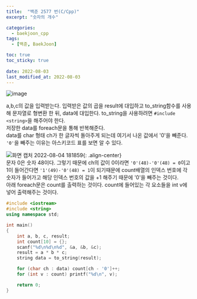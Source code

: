 ```yaml
---
title:  "백준 2577 번(C/Cpp)"
excerpt: "숫자의 개수"

categories:
  - baekjoon_cpp
tags:
  - [백준, BaekJoon]

toc: true
toc_sticky: true
 
date: 2022-08-03
last_modified_at: 2022-08-03
---
```


![image](https://user-images.githubusercontent.com/106606698/182802002-857fc3c1-ff63-438f-8ef5-3c1c694e7b12.png)   
 
a,b,c의 값을 입력받는다. 
입력받은 값의 곱을 result에 대입하고 to_string함수를 사용해 문자열로 형변환 한 뒤, data에 대입한다. to_string을 사용하려면 `#include <string>`을 해주어야 한다.  
저장한 data를 foreach문을 통해 반복해준다.  
data를 char 형태 ch가 한 글자씩 돌아주게 되는데 여기서 나온 값에서 '0'을 빼준다.  
`'0'`을 빼주는 이유는 아스키코드 표를 보면 알 수 있다.  

![화면 캡처 2022-08-04 181859](https://user-images.githubusercontent.com/106606698/182811606-e655fa18-5520-4c7c-ab0f-53fc22d2d6ca.png){: .align-center}  
문자 0은 숫자 48이다. 그렇기 때문에 ch의 값이 0이라면 `'0'(48)-'0'(48) = 0`이고 1이 들어간다면 `'1'(49)-'0'(48) = 1`이 되기때문에 count배열의 인덱스 번호에 각 숫자가 들어가고 해당 인덱스 번호의 값을 +1 해주기 때문에 '0'을 빼주는 것이다.  
아래 foreach문은 count를 출력하는 것이다. count에 들어있는 각 요소들을 int v에 넣어 출력해주는 것이다.

```c++
#include <iostream>
#include <string>
using namespace std;

int main()
{
    int a, b, c, result;
    int count[10] = {};
    scanf("%d\n%d\n%d", &a, &b, &c);
    result = a * b * c;
    string data = to_string(result);

    for (char ch : data) count[ch - '0']++;
    for (int v : count) printf("%d\n", v);

    return 0;
}
```  